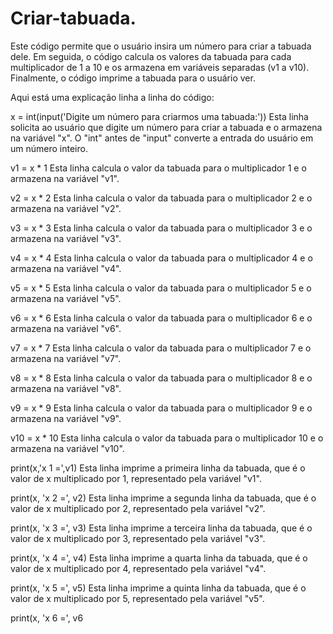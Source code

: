 # Criar-tabuada.
Este código permite que o usuário insira um número para criar a tabuada dele. Em seguida, o código calcula os valores da tabuada para cada multiplicador de 1 a 10 e os armazena em variáveis separadas (v1 a v10). Finalmente, o código imprime a tabuada para o usuário ver.

Aqui está uma explicação linha a linha do código:

x = int(input('Digite um número para criarmos uma tabuada:'))
Esta linha solicita ao usuário que digite um número para criar a tabuada e o armazena na variável "x". O "int" antes de "input" converte a entrada do usuário em um número inteiro.

v1 = x * 1
Esta linha calcula o valor da tabuada para o multiplicador 1 e o armazena na variável "v1".

v2 = x * 2
Esta linha calcula o valor da tabuada para o multiplicador 2 e o armazena na variável "v2".

v3 = x * 3
Esta linha calcula o valor da tabuada para o multiplicador 3 e o armazena na variável "v3".

v4 = x * 4
Esta linha calcula o valor da tabuada para o multiplicador 4 e o armazena na variável "v4".

v5 = x * 5
Esta linha calcula o valor da tabuada para o multiplicador 5 e o armazena na variável "v5".

v6 = x * 6
Esta linha calcula o valor da tabuada para o multiplicador 6 e o armazena na variável "v6".

v7 = x * 7
Esta linha calcula o valor da tabuada para o multiplicador 7 e o armazena na variável "v7".

v8 = x * 8
Esta linha calcula o valor da tabuada para o multiplicador 8 e o armazena na variável "v8".

v9 = x * 9
Esta linha calcula o valor da tabuada para o multiplicador 9 e o armazena na variável "v9".

v10 = x * 10
Esta linha calcula o valor da tabuada para o multiplicador 10 e o armazena na variável "v10".

print(x,'x 1 =',v1)
Esta linha imprime a primeira linha da tabuada, que é o valor de x multiplicado por 1, representado pela variável "v1".

print(x, 'x 2 =', v2)
Esta linha imprime a segunda linha da tabuada, que é o valor de x multiplicado por 2, representado pela variável "v2".

print(x, 'x 3 =', v3)
Esta linha imprime a terceira linha da tabuada, que é o valor de x multiplicado por 3, representado pela variável "v3".

print(x, 'x 4 =', v4)
Esta linha imprime a quarta linha da tabuada, que é o valor de x multiplicado por 4, representado pela variável "v4".

print(x, 'x 5 =', v5)
Esta linha imprime a quinta linha da tabuada, que é o valor de x multiplicado por 5, representado pela variável "v5".

print(x, 'x 6 =', v6
